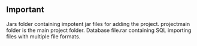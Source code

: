 **Important**
---
Jars folder containing impotent jar files for adding the project.
projectmain folder is the main project folder.
Database file.rar containing SQL importing files with multiple file formats.
